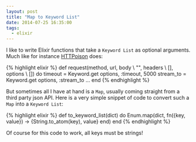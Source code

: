 ```yaml
---
layout: post
title: "Map to Keyword List"
date: 2014-07-25 16:35:00
tags:
  - elixir
---
```


I like to write Elixir functions that take a `Keyword List` as optional arguments. Much like for instance [HTTPoison](https://github.com/edgurgel/httpoison) does:

{% highlight elixir %}
def request(method, url, body \\ "", headers \\ [], options \\ []) do
  timeout = Keyword.get options, :timeout, 5000
  stream_to = Keyword.get options, :stream_to
  ...
end
{% endhighlight %}


But sometimes all I have at hand is a `Map`, usually coming straight from a third party json API. Here is a very simple snippet of code to convert such a `Map` into a `Keyword List`:

{% highlight elixir %}
def to_keyword_list(dict) do
  Enum.map(dict, fn({key, value}) -> {String.to_atom(key), value} end)
end
{% endhighlight %}

Of course for this code to work, all keys must be strings!
